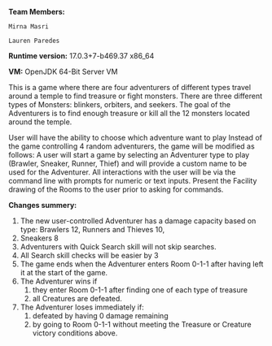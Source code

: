**Team Members:**

    Mirna Masri

    Lauren Paredes

**Runtime version:** 17.0.3+7-b469.37 x86_64

**VM:** OpenJDK 64-Bit Server VM

This is a game where there are four adventurers of different types travel around a temple to find treasure or fight
monsters.
There are three different types of Monsters: blinkers, orbiters, and seekers. The goal of the Adventurers is to find
enough treasure or kill all the 12 monsters located around the temple.

User will have the ability to choose which adventure want to play
Instead of the game controlling 4 random adventurers, the game will be modified as follows:
A user will start a game by selecting an Adventurer type to play (Brawler, Sneaker, Runner, Thief) and will
provide a custom name to be used for the Adventurer.
All interactions with the user will be via the command line with prompts for numeric or text inputs.  Present the Facility drawing of the Rooms to the user prior to asking for commands.

**Changes summery:**
1. The new user-controlled Adventurer has a damage capacity based on type:  Brawlers 12, Runners and Thieves 10,
2. Sneakers 8
2. Adventurers with Quick Search skill will not skip searches.
3. All Search skill checks will be easier by 3
4. The game ends when the Adventurer enters Room 0-1-1 after having left it at the start of the game.
5. The Adventurer wins if
    1. they enter Room 0-1-1 after finding one of each type of treasure
    2. all Creatures are defeated.
6. The Adventurer loses immediately if:
    1. defeated by having 0 damage remaining
    2. by going to Room 0-1-1 without meeting the Treasure or Creature victory conditions above. 
